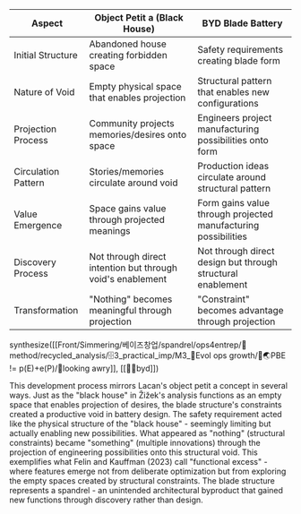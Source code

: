 | Aspect              | Object Petit a (Black House)                               | BYD Blade Battery                                              |
| ------------------- | ---------------------------------------------------------- | -------------------------------------------------------------- |
| Initial Structure   | Abandoned house creating forbidden space                   | Safety requirements creating blade form                        |
| Nature of Void      | Empty physical space that enables projection               | Structural pattern that enables new configurations             |
| Projection Process  | Community projects memories/desires onto space             | Engineers project manufacturing possibilities onto form        |
| Circulation Pattern | Stories/memories circulate around void                     | Production ideas circulate around structural pattern           |
| Value Emergence     | Space gains value through projected meanings               | Form gains value through projected manufacturing possibilities |
| Discovery Process   | Not through direct intention but through void's enablement | Not through direct design but through structural enablement    |
| Transformation      | "Nothing" becomes meaningful through projection            | "Constraint" becomes advantage through projection              |
synthesize([[Front/Simmering/베이즈창업/spandrel/ops4entrep/📐method/recycled_analysis/🗄️3_practical_imp/M3_🥚Evol ops growth/🧭🌏PBE != p(E)+e(P)/📜looking awry]], [[🔪🔋byd]])

This development process mirrors Lacan's object petit a concept in several ways. Just as the "black house" in Žižek's analysis functions as an empty space that enables projection of desires, the blade structure's constraints created a productive void in battery design. The safety requirement acted like the physical structure of the "black house" - seemingly limiting but actually enabling new possibilities. What appeared as "nothing" (structural constraints) became "something" (multiple innovations) through the projection of engineering possibilities onto this structural void. This exemplifies what Felin and Kauffman (2023) call "functional excess" - where features emerge not from deliberate optimization but from exploring the empty spaces created by structural constraints. The blade structure represents a spandrel - an unintended architectural byproduct that gained new functions through discovery rather than design.
